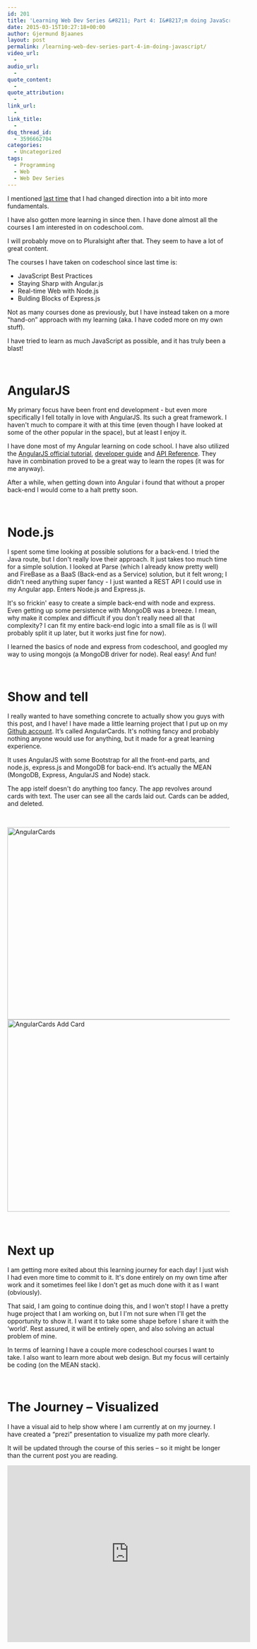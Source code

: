 ```yaml
---
id: 201
title: 'Learning Web Dev Series &#8211; Part 4: I&#8217;m doing JavaScript!'
date: 2015-03-15T10:27:18+00:00
author: Gjermund Bjaanes
layout: post
permalink: /learning-web-dev-series-part-4-im-doing-javascript/
video_url:
  - 
audio_url:
  - 
quote_content:
  - 
quote_attribution:
  - 
link_url:
  - 
link_title:
  - 
dsq_thread_id:
  - 3596662704
categories:
  - Uncategorized
tags:
  - Programming
  - Web
  - Web Dev Series
---
```

I mentioned <a title="Learning Web Dev Series – Part 3: All That Front End" href="http://gjermundbjaanes.com/learning-web-dev-series-part-3-all-that-front-end/" target="_blank">last time</a> that I had changed direction into a bit into more fundamentals.

<!--more-->
I have also gotten more learning in since then. I have done almost all the courses I am interested in on codeschool.com. 

I will probably move on to Pluralsight after that. They seem to have a lot of great content.

The courses I have taken on codeschool since last time is:

  * JavaScript Best Practices
  * Staying Sharp with Angular.js
  * Real-time Web with Node.js
  * Bulding Blocks of Express.js

Not as many courses done as previously, but I have instead taken on a more "hand-on” approach with my learning (aka. I have coded more on my own stuff).

I have tried to learn as much JavaScript as possible, and it has truly been a blast!

&nbsp;

# AngularJS

My primary focus have been front end development - but even more specifically I fell totally in love with AngularJS. Its such a great framework. I haven't much to compare it with at this time (even though I have looked at some of the other popular in the space), but at least I enjoy it.

I have done most of my Angular learning on code school. I have also utilized the <a href="https://docs.angularjs.org/tutorial" target="_blank">AngularJS official tutorial</a>, <a href="https://docs.angularjs.org/guide" target="_blank">developer guide</a> and <a href="https://docs.angularjs.org/api" target="_blank">API Reference</a>. They have in combination proved to be a great way to learn the ropes (it was for me anyway).

After a while, when getting down into Angular i found that without a proper back-end I would come to a halt pretty soon.

&nbsp;

# Node.js

I spent some time looking at possible solutions for a back-end. I tried the Java route, but I don't really love their approach. It just takes too much time for a simple solution. I looked at Parse (which I already know pretty well) and FireBase as a BaaS (Back-end as a Service) solution, but it felt wrong; I didn't need anything super fancy - I just wanted a REST API I could use in my Angular app. Enters Node.js and Express.js.

It's so frickin' easy to create a simple back-end with node and express. Even getting up some persistence with MongoDB was a breeze. I mean, why make it complex and difficult if you don't really need all that complexity? I can fit my entire back-end logic into a small file as is (I will probably split it up later, but it works just fine for now).

I learned the basics of node and express from codeschool, and googled my way to using mongojs (a MongoDB driver for node). Real easy! And fun!

&nbsp;

# Show and tell

I really wanted to have something concrete to actually show you guys with this post, and I have! I have made a little learning project that I put up on my <a title="Angular Cards on Github" href="https://github.com/bjaanes/AngularCards" target="_blank">Github account</a>. It’s called AngularCards. It's nothing fancy and probably nothing anyone would use for anything, but it made for a great learning experience.

It uses AngularJS with some Bootstrap for all the front-end parts, and node.js, express.js and MongoDB for back-end. It’s actually the MEAN (MongoDB, Express, AngularJS and Node) stack.

The app istelf doesn't do anything too fancy. The app revolves around cards with text. The user can see all the cards laid out. Cards can be added, and deleted.

&nbsp;

[<img class="alignnone wp-image-202" src="http://gjermundbjaanes.com/wp-content/uploads/2015/03/Screen-Shot-2015-03-15-at-10.16.02.png" alt="AngularCards" width="748" height="435" srcset="http://gjermundbjaanes.com/wp-content/uploads/2015/03/Screen-Shot-2015-03-15-at-10.16.02.png 1200w, http://gjermundbjaanes.com/wp-content/uploads/2015/03/Screen-Shot-2015-03-15-at-10.16.02-300x174.png 300w, http://gjermundbjaanes.com/wp-content/uploads/2015/03/Screen-Shot-2015-03-15-at-10.16.02-1024x595.png 1024w, http://gjermundbjaanes.com/wp-content/uploads/2015/03/Screen-Shot-2015-03-15-at-10.16.02-945x549.png 945w, http://gjermundbjaanes.com/wp-content/uploads/2015/03/Screen-Shot-2015-03-15-at-10.16.02-600x349.png 600w" sizes="(max-width: 748px) 100vw, 748px" />](http://gjermundbjaanes.com/wp-content/uploads/2015/03/Screen-Shot-2015-03-15-at-10.16.02.png) [<img class="alignnone wp-image-203" src="http://gjermundbjaanes.com/wp-content/uploads/2015/03/Screen-Shot-2015-03-15-at-10.16.40.png" alt="AngularCards Add Card" width="750" height="435" srcset="http://gjermundbjaanes.com/wp-content/uploads/2015/03/Screen-Shot-2015-03-15-at-10.16.40.png 1200w, http://gjermundbjaanes.com/wp-content/uploads/2015/03/Screen-Shot-2015-03-15-at-10.16.40-300x174.png 300w, http://gjermundbjaanes.com/wp-content/uploads/2015/03/Screen-Shot-2015-03-15-at-10.16.40-1024x595.png 1024w, http://gjermundbjaanes.com/wp-content/uploads/2015/03/Screen-Shot-2015-03-15-at-10.16.40-945x549.png 945w, http://gjermundbjaanes.com/wp-content/uploads/2015/03/Screen-Shot-2015-03-15-at-10.16.40-600x349.png 600w" sizes="(max-width: 750px) 100vw, 750px" />](http://gjermundbjaanes.com/wp-content/uploads/2015/03/Screen-Shot-2015-03-15-at-10.16.40.png)

&nbsp;

# Next up

I am getting more exited about this learning journey for each day! I just wish I had even more time to commit to it. It's done entirely on my own time after work and it sometimes feel like I don't get as much done with it as I want (obviously).

That said, I am going to continue doing this, and I won't stop! I have a pretty huge project that I am working on, but I I'm not sure when I'll get the opportunity to show it. I want it to take some shape before I share it with the &#8216;world'. Rest assured, it will be entirely open, and also solving an actual problem of mine.

In terms of learning I have a couple more codeschool courses I want to take. I also want to learn more about web design. But my focus will certainly be coding (on the MEAN stack).

&nbsp;

# The Journey – Visualized

I have a visual aid to help show where I am currently at on my journey. 
I have created a “prezi” presentation to visualize my path more clearly.

It will be updated through the course of this series – so it might be longer than the current post you are reading.

<iframe id="iframe_container" frameborder="0" webkitallowfullscreen="" mozallowfullscreen="" allowfullscreen="" width="550" height="400" src="https://prezi.com/embed/qw_th0tunlig/?bgcolor=ffffff&amp;lock_to_path=0&amp;autoplay=0&amp;autohide_ctrls=0&amp;landing_data=bHVZZmNaNDBIWnNjdEVENDRhZDFNZGNIUE43MHdLNWpsdFJLb2ZHanI5Z1dXQ2NrZmxzTUkzQzVuY0VHOE5pYlNBPT0&amp;landing_sign=eWrNGYWglpDcwskHxWzK7F5OXloZNbJvu1vURiFuHqk"></iframe>